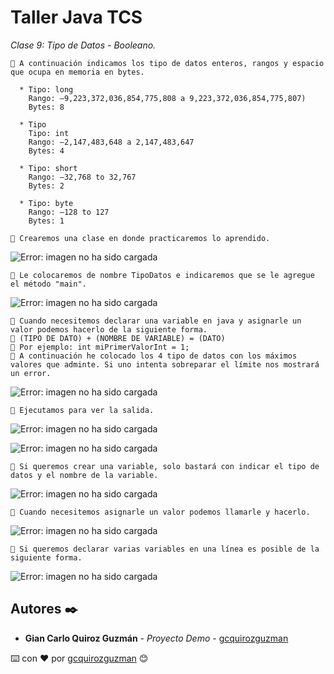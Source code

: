 # Taller Java TCS

_Clase 9: Tipo de Datos - Booleano._

```
📢 A continuación indicamos los tipo de datos enteros, rangos y espacio que ocupa en memoria en bytes.

  * Tipo: long
    Rango: –9,223,372,036,854,775,808 a 9,223,372,036,854,775,807)
    Bytes: 8
    
  * Tipo 
    Tipo: int
    Rango: –2,147,483,648 a 2,147,483,647
    Bytes: 4
    
  * Tipo: short
    Rango: –32,768 to 32,767
    Bytes: 2
    
  * Tipo: byte
    Rango: –128 to 127
    Bytes: 1
```

```
📢 Crearemos una clase en donde practicaremos lo aprendido.
```

![Error: imagen no ha sido cargada](https://github.com/gcquirozguzman/java-tcs-202001/blob/Clase-06/imagenes/pagina_6_1.png)

```
📢 Le colocaremos de nombre TipoDatos e indicaremos que se le agregue el método "main".
```

![Error: imagen no ha sido cargada](https://github.com/gcquirozguzman/java-tcs-202001/blob/Clase-06/imagenes/pagina_6_2.png)

```
📢 Cuando necesitemos declarar una variable en java y asignarle un valor podemos hacerlo de la siguiente forma.
📢 (TIPO DE DATO) + (NOMBRE DE VARIABLE) = (DATO)
📢 Por ejemplo: int miPrimerValorInt = 1;
📢 A continuación he colocado los 4 tipo de datos con los máximos valores que adminte. Si uno intenta sobreparar el límite nos mostrará un error.
```

![Error: imagen no ha sido cargada](https://github.com/gcquirozguzman/java-tcs-202001/blob/Clase-06/imagenes/pagina_6_3.png)

```
📢 Ejecutamos para ver la salida.
```

![Error: imagen no ha sido cargada](https://github.com/gcquirozguzman/java-tcs-202001/blob/Clase-06/imagenes/pagina_6_4.png)

![Error: imagen no ha sido cargada](https://github.com/gcquirozguzman/java-tcs-202001/blob/Clase-06/imagenes/pagina_6_5.png)

```
📢 Si queremos crear una variable, solo bastará con indicar el tipo de datos y el nombre de la variable.
```

![Error: imagen no ha sido cargada](https://github.com/gcquirozguzman/java-tcs-202001/blob/Clase-06/imagenes/pagina_6_6.png)

```
📢 Cuando necesitemos asignarle un valor podemos llamarle y hacerlo.
```

![Error: imagen no ha sido cargada](https://github.com/gcquirozguzman/java-tcs-202001/blob/Clase-06/imagenes/pagina_6_7.png)

```
📢 Si queremos declarar varias variables en una línea es posible de la siguiente forma.
```

![Error: imagen no ha sido cargada](https://github.com/gcquirozguzman/java-tcs-202001/blob/Clase-06/imagenes/pagina_6_8.png)


## Autores ✒️

* **Gian Carlo Quiroz Guzmán** - *Proyecto Demo* - [gcquirozguzman](https://github.com/gcquirozguzman)



⌨️ con ❤️ por [gcquirozguzman](https://github.com/gcquirozguzman) 😊
